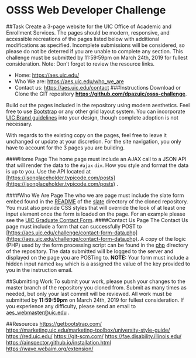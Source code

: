 # OSSS Web Developer Challenge

##Task
Create a 3-page website for the UIC Office of Academic and Enrollment Services. The pages should be modern, responsive, and accessible recreations of the pages listed below with additional modifications as specified. Incomplete submissions will be considered, so please do not be deterred if you are unable to complete any section. This challenge must be submitted by 11:59:59pm on March 24th, 2019 for fullest consideration. Note: Don’t forget to review the resource links.

* Home: https://aes.uic.edu/
* Who We are: https://aes.uic.edu/who_we_are 
* Contact us: https://aes.uic.edu/contact
###Instructions
Download or Clone the GIT repository **https://github.com/dpazuic/osss-challenge**.

Build out the pages included in the repository using modern aesthetics. Feel free to use [Bootstrap](https://getbootstrap.com/) or any other grid layout system. You can incorporate [UIC Brand guidelines](https://marketing.uic.edu/marketing-toolbox/university-style-guide/) into your design, though complete adoption is not necessary. 

With regards to the existing copy on the pages, feel free to leave it unchanged or update at your discretion. For the site navigation, you only have to account for the 3 pages you are building.

####Home Page
The home page must include an AJAX call to a JSON API that will render the data to the `#ajax` `div`. How you style and format the data is up to you. Use the API located at [https://jsonplaceholder.typicode.com/posts](https://jsonplaceholder.typicode.com/posts) .

####Who We Are Page
The who we are page must include the slate form embed found in the [README](slate/README.md) of the [slate](slate/) directory of the cloned repository. You must also provide CSS styles that will override the look of at least one input element once the form is loaded on the page. For an example please see the [UIC Graduate Contact Form](https://admissions.uic.edu/graduate-professional/contact-graduate-and-professional-admissions).
####Contact Us Page
The Contact Us page must include a form that can successfully POST to [https://aes.uic.edu/challenge/contact-form-data.php](https://aes.uic.edu/challenge/contact-form-data.php). A copy of the logic (PHP) used by the form processing script can be found in the [php](php/) directory of the repository. The data submitted will be logged to the server and displayed on the page you are POSTing to. **NOTE:** Your form must include a hidden input named `key` which is a assigned the value of the key provided to you in the instruction email.

##Submitting Work
To submit your work, please push your changes to the master branch of the repository you cloned from. Submit as many times as needed, but only your last commit will be reviewed.  All work must be submitted by **11:59:59pm** on March 24th, 2019 for fullest consideration. If you experience any difficulty, please send an email to [aes_webmaster@uic.edu](aes_webmaster@uic.edu) .

##Resources
https://getbootstrap.com/ 
https://marketing.uic.edu/marketing-toolbox/university-style-guide/ 
https://red.uic.edu/ 
https://git-scm.com/ 
https://fae.disability.illinois.edu/ 
https://ainspector.github.io/installation.html 
https://wave.webaim.org/extension/ 